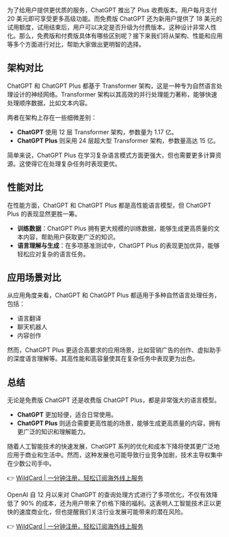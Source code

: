 为了给用户提供更优质的服务，ChatGPT 推出了 Plus 收费版本。用户每月支付 20 美元即可享受更多高级功能。而免费版 ChatGPT 还为新用户提供了 18 美元的试用额度，试用结束后，用户可以决定是否升级为付费版本。这种设计非常人性化。那么，免费版和付费版具体有哪些区别呢？接下来我们将从架构、性能和应用等多个方面进行对比，帮助大家做出更明智的选择。

## 架构对比

ChatGPT 和 ChatGPT Plus 都基于 Transformer 架构，这是一种专为自然语言处理设计的神经网络。Transformer 架构以其高效的并行处理能力著称，能够快速处理顺序数据，比如文本内容。

两者在架构上存在一些细微差别：  
- **ChatGPT** 使用 12 层 Transformer 架构，参数量为 1.17 亿。  
- **ChatGPT Plus** 则采用 24 层超大型 Transformer 架构，参数量高达 15 亿。  

简单来说，ChatGPT Plus 在学习复杂语言模式方面更强大，但也需要更多计算资源。这使得它在处理复杂任务时表现更优。

## 性能对比

在性能方面，ChatGPT 和 ChatGPT Plus 都是高性能语言模型，但 ChatGPT Plus 的表现显然更胜一筹。  
- **训练数据**：ChatGPT Plus 拥有更大规模的训练数据，能够生成更高质量的文本内容，帮助用户获取更广泛的知识。  
- **语言理解与生成**：在多项基准测试中，ChatGPT Plus 的表现更加优异，能够轻松应对复杂的语言任务。

## 应用场景对比

从应用角度来看，ChatGPT 和 ChatGPT Plus 都适用于多种自然语言处理任务，包括：  
- 语言翻译  
- 聊天机器人  
- 内容创作  

然而，ChatGPT Plus 更适合高要求的应用场景，比如营销广告的创作、虚拟助手的深度语言理解等。其高性能和高容量使其在复杂任务中表现更为出色。

## 总结

无论是免费版 ChatGPT 还是收费版 ChatGPT Plus，都是非常强大的语言模型。  
- **ChatGPT** 更加轻便，适合日常使用。  
- **ChatGPT Plus** 则适合需要更高性能的场景，能够生成更高质量的内容，拥有更广泛的知识和理解能力。

随着人工智能技术的快速发展，ChatGPT 系列的优化和成本下降将使其更广泛地应用于商业和生活中。然而，这种发展也可能导致行业竞争加剧，技术主导权集中在少数公司手中。

👉 [WildCard | 一分钟注册，轻松订阅海外线上服务](https://bit.ly/bewildcard)

OpenAI 自 12 月以来对 ChatGPT 的查询处理方式进行了多项优化，不仅有效降低了 90% 的成本，还为用户带来了价格下降的福利。这表明人工智能技术正以更快的速度商业化，但也提醒我们关注行业发展可能带来的潜在风险。

👉 [WildCard | 一分钟注册，轻松订阅海外线上服务](https://bit.ly/bewildcard)